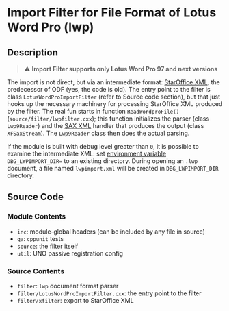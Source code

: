 # Import Filter for File Format of Lotus Word Pro (lwp)

## Description

> :warning: **Import Filter supports only Lotus Word Pro 97 and next versions**

The import is not direct, but via an intermediate format: [StarOffice XML](http://xml.openoffice.org/xml_specification_draft.pdf),
the predecessor of ODF (yes, the code is old). The entry point to
the filter is class `LotusWordProImportFilter` (refer to Source code
section), but that just hooks up the necessary machinery for processing
StarOffice XML produced by the filter. The real fun starts in function
`ReadWordproFile()` (`source/filter/lwpfilter.cxx`); this function
initializes the parser (class `Lwp9Reader`) and the [SAX XML](https://en.wikipedia.org/wiki/Simple_API_for_XML) handler that
produces the output (class `XFSaxStream`). The `Lwp9Reader` class then does
the actual parsing.

If the module is built with debug level greater than `0`, it is possible
to examine the intermediate XML: set [environment variable](https://en.wikipedia.org/wiki/Environment_variable)
`DBG_LWPIMPORT_DIR=` to an existing directory. During opening an `.lwp`
document, a file named `lwpimport.xml` will be created in `DBG_LWPIMPORT_DIR` directory.

## Source Code

### Module Contents
* `inc`: module-global headers (can be included by any file in source)
* `qa`: `cppunit` tests
* `source`: the filter itself
* `util`: UNO passive registration config

### Source Contents
* `filter`: `lwp` document format parser
* `filter/LotusWordProImportFilter.cxx`: the entry point to the filter
* `filter/xfilter`: export to StarOffice XML
